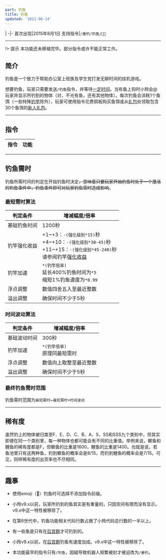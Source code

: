 ```yaml
---
part: 钓鱼
title: 钓鱼
updated: '2021-06-14'
---
```


 |
-|-
首次出现|2015年8月1日
支持指令|`/垂钓`[]()`/钓鱼`[]()`/🎣`[]()`🎣`

---

!> 提示
本功能还未移植完毕。部分指令或许不能正常工作。

## 简介

钓鱼是一个致力于帮助办公室上班族及学生党打发无聊时间的挂机游戏。

想要钓鱼，玩家只需要发送`/钓鱼`指令，并等待[一定时间](#钓鱼需时)。当有鱼上钩时小玲会@玩家并显示所钓到的物体（对，不光有鱼，还有其他物体）。每次钓鱼会消耗1个鱼饵（一些特殊[钓竿](/fishing/fishing-rod)除外），玩家可使用指令花费铜板购买鱼饵或从[礼包](/feature/gift)处领取包含30个鱼饵的[新人礼包](/feature/gift#新人礼包)。

---

## 指令

指令|功能
---|---

---

## 钓鱼需时

钓鱼所需时间的判定在开始钓鱼时决定~~，意味着只要玩家开始钓鱼时处于一个激活的钓鱼事件中，钓鱼事件即可对玩家钓鱼需时造成影响~~。

### 最短需时算法

判定条件|增减幅度/倍率
---|---
基础钓鱼时间|1200秒
钓竿强化收益|+1\~+3：`-(强化级别*15)`秒<br/>+4\~+10：`-(强化级别*30-45)`秒<br/>+11\~+15：`-(强化级别*45-240)`秒<br/>请参阅钓竿[强化收益](/fishing/fishing-rod#强化收益)
钓竿加速|`*(钓竿倍率)`<br/>延长400%钓鱼时间为`*5`<br/>缩短1%钓鱼速度为`*0.99`
浮点调整|数值四舍五入至最近整数
溢出调整|确保时间不少于5秒

### 时间波动算法

判定条件|增减幅度/倍率
---|---
基础波动时间|300秒
钓竿加速|`*(钓竿倍率)`<br/>原理同最短需时
浮点调整|数值向上取整至最近整数
溢出调整|确保时间不少于5秒

### 最终钓鱼需时范围

钓鱼需时范围为`最短需时`~`最短需时+时间波动`

---

## 稀有度

虽然钓上的物体被归类至F、E、D、C、B、A、S、SS和SSS九个类别中，但其实即便在同一个类别里，每一种物体也都可能会有不同的比重值。举例来说，鲫鱼和鲤鱼的稀有度都是F，但鲫鱼的比重是1600，鲤鱼的比重是1400。也就是说，若鱼池里只有这两种鱼，钓到鲫鱼的概率会是8/15，而钓到鲤鱼的概率会是7/15。可见，同样稀有度的出货率也不尽相同。

---

## 趣事

- 使用emoji（🎣）钓鱼时可选择不添加指令前缀。

- 小玲v9.x以前，玩家所钓到的鱼其实是有重量的，只因空间有限而没有显示。v9.x中这一特性被移除了。

- 在第6世代中，钓鱼功能相关代码行数占据了小玲代码总行数的一半以上。

- 有一些鱼是只有在[后宫群](/intro/index#后宫群)才可钓到的。

- 小玲v9.x以前，在[后宫群](/intro/index#后宫群)钓鱼有速度加成。v9.x中这一特性被移除了。

- 本功能最早的指令只有`/钓鱼`，因疑导致机器人频繁被封才被迫改为`/垂钓`。